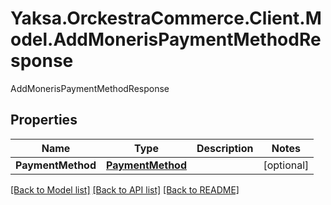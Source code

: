 # Yaksa.OrckestraCommerce.Client.Model.AddMonerisPaymentMethodResponse
AddMonerisPaymentMethodResponse

## Properties

Name | Type | Description | Notes
------------ | ------------- | ------------- | -------------
**PaymentMethod** | [**PaymentMethod**](PaymentMethod.md) |  | [optional] 

[[Back to Model list]](../README.md#documentation-for-models) [[Back to API list]](../README.md#documentation-for-api-endpoints) [[Back to README]](../README.md)

